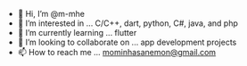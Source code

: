 - 👋 Hi, I’m @m-mhe
- 👀 I’m interested in ... C/C++, dart, python, C#, java, and php 
- 🌱 I’m currently learning ... flutter
- 💞️ I’m looking to collaborate on ... app development projects
- 📫 How to reach me ... mominhasanemon@gmail.com

<!---
m-mhe/m-mhe is a ✨ special ✨ repository because its `README.md` (this file) appears on your GitHub profile.
You can click the Preview link to take a look at your changes.
--->

